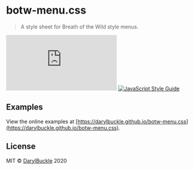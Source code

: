 # botw-menu.css

> A style sheet for Breath of the Wild style menus.

[![NPM](https://img.shields.io/npm/v/botw-menu.css)](https://www.npmjs.com/package/botw-menu.css) [![JavaScript Style Guide](https://img.shields.io/badge/code_style-standard-brightgreen.svg)](https://standardjs.com)

## Examples

View the online examples at [https://darylbuckle.github.io/botw-menu.css](https://darylbuckle.github.io/botw-menu.css).

## License

MIT © [DarylBuckle](https://github.com/DarylBuckle) 2020
